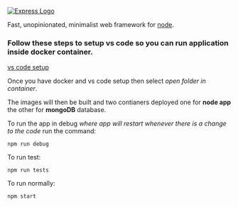 [![Express Logo](https://i.cloudup.com/zfY6lL7eFa-3000x3000.png)](http://expressjs.com/)

  Fast, unopinionated, minimalist web framework for [node](http://nodejs.org).

### Follow these steps to setup vs code so you can run application inside docker container.

[vs code setup](https://code.visualstudio.com/docs/remote/containers)

Once you have docker and vs code setup then select *open folder in container*.

The images will then be built and two contianers deployed one for **node app** the other for **mongoDB** database.

To run the app in debug *where app will restart whenever there is a change to the code* run the command:

`npm run debug`

To run test:

`npm run tests`

To run normally:

`npm start`

